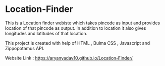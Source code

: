 # Location-Finder

This is a Location finder webiste which takes pincode as input and provides location of that pincode as output. 
In addition to location it also gives longitudes and latitudes of that location.

This project is created with help of HTML , Bulma CSS , Javascript and Zippopotamus API.

Website Link :  https://aryanyadav10.github.io/Location-Finder/
